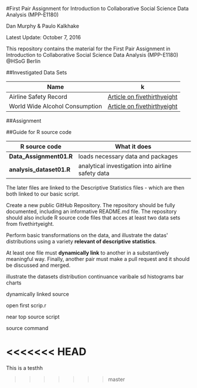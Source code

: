 #First Pair Assignment for Introduction to Collaborative Social Science Data Analysis (MPP-E1180)

Dan Murphy & Paulo Kalkhake

Latest Update: October 7, 2016

This repository contains the material for the First Pair Assignment in Introduction to Collaborative Social Science Data Analysis (MPP-E1180) @HSoG Berlin

##Investigated Data Sets

| Name                    | k |
| ----------------------- | --------------------- | 
| Airline Safety Record     | [Article on fivethirthyeight](https://google.com)                   | 
| World Wide Alcohol Consumption       | [Article on fivethirthyeight](https://google.com)        |

##Assignment 


##Guide for R source code

| R source code | What it does |
|---------------|--------------|
|**Data_Assignment01.R** | loads necessary data and packages |
|**analysis_dataset01.R** | analytical investigation into airline safety data |

The later files are linked to the Descriptive Statistics files - which are then both linked to our basic script.

Create a new public GitHub Repository. The repository should be fully documented, including an informative README.md file. The repository should also include R source code files that acces at least two data sets from fivethirtyeight. 

Perform basic transformations on the data, and illustrate the datas' distributions using a variety **relevant of descriptive statistics**. 

At least one file must **dynamically link** to another in a substantively meaningful way. Finally, another pair must make a pull request and it should be discussed and merged.


illustrate the datasets
distribution
continuance varibale
sd
histograms
bar charts

dynamically linked source

open first scrip.r 

near top source script

source command


<<<<<<< HEAD
=======
This is a testhh
>>>>>>> master
